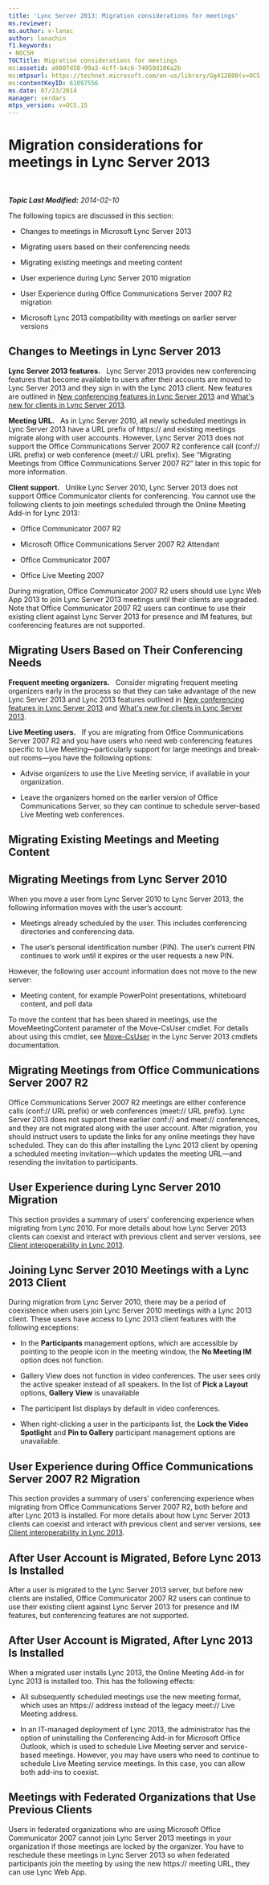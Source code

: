 ```yaml
---
title: 'Lync Server 2013: Migration considerations for meetings'
ms.reviewer: 
ms.author: v-lanac
author: lanachin
f1.keywords:
- NOCSH
TOCTitle: Migration considerations for meetings
ms:assetid: a9807d58-99a3-4cff-b4c6-74950d106a2b
ms:mtpsurl: https://technet.microsoft.com/en-us/library/Gg412800(v=OCS.15)
ms:contentKeyID: 61097556
ms.date: 07/23/2014
manager: serdars
mtps_version: v=OCS.15
---
```


<div data-xmlns="http://www.w3.org/1999/xhtml">

<div class="topic" data-xmlns="http://www.w3.org/1999/xhtml" data-msxsl="urn:schemas-microsoft-com:xslt" data-cs="http://msdn.microsoft.com/">

<div data-asp="https://msdn2.microsoft.com/asp">

# Migration considerations for meetings in Lync Server 2013

</div>

<div id="mainSection">

<div id="mainBody">

<span> </span>

_**Topic Last Modified:** 2014-02-10_

The following topics are discussed in this section:

  - Changes to meetings in Microsoft Lync Server 2013

  - Migrating users based on their conferencing needs

  - Migrating existing meetings and meeting content

  - User experience during Lync Server 2010 migration

  - User Experience during Office Communications Server 2007 R2 migration

  - Microsoft Lync 2013 compatibility with meetings on earlier server versions

<div>

## Changes to Meetings in Lync Server 2013

**Lync Server 2013 features.**   Lync Server 2013 provides new conferencing features that become available to users after their accounts are moved to Lync Server 2013 and they sign in with the Lync 2013 client. New features are outlined in [New conferencing features in Lync Server 2013](lync-server-2013-new-conferencing-features.md) and [What's new for clients in Lync Server 2013](lync-server-2013-what-s-new-for-clients.md).

**Meeting URL.**   As in Lync Server 2010, all newly scheduled meetings in Lync Server 2013 have a URL prefix of https:// and existing meetings migrate along with user accounts. However, Lync Server 2013 does not support the Office Communications Server 2007 R2 conference call (conf:// URL prefix) or web conference (meet:// URL prefix). See “Migrating Meetings from Office Communications Server 2007 R2” later in this topic for more information.

**Client support.**   Unlike Lync Server 2010, Lync Server 2013 does not support Office Communicator clients for conferencing. You cannot use the following clients to join meetings scheduled through the Online Meeting Add-in for Lync 2013:

  - Office Communicator 2007 R2

  - Microsoft Office Communications Server 2007 R2 Attendant

  - Office Communicator 2007

  - Office Live Meeting 2007

During migration, Office Communicator 2007 R2 users should use Lync Web App 2013 to join Lync Server 2013 meetings until their clients are upgraded. Note that Office Communicator 2007 R2 users can continue to use their existing client against Lync Server 2013 for presence and IM features, but conferencing features are not supported.

<div>


</div>

</div>

<div>

## Migrating Users Based on Their Conferencing Needs

**Frequent meeting organizers.**   Consider migrating frequent meeting organizers early in the process so that they can take advantage of the new Lync Server 2013 and Lync 2013 features outlined in [New conferencing features in Lync Server 2013](lync-server-2013-new-conferencing-features.md) and [What's new for clients in Lync Server 2013](lync-server-2013-what-s-new-for-clients.md).

**Live Meeting users.**   If you are migrating from Office Communications Server 2007 R2 and you have users who need web conferencing features specific to Live Meeting—particularly support for large meetings and break-out rooms—you have the following options:

  - Advise organizers to use the Live Meeting service, if available in your organization.

  - Leave the organizers homed on the earlier version of Office Communications Server, so they can continue to schedule server-based Live Meeting web conferences.

</div>

<div>

## Migrating Existing Meetings and Meeting Content

<div>

## Migrating Meetings from Lync Server 2010

When you move a user from Lync Server 2010 to Lync Server 2013, the following information moves with the user’s account:

  - Meetings already scheduled by the user. This includes conferencing directories and conferencing data.

  - The user’s personal identification number (PIN). The user’s current PIN continues to work until it expires or the user requests a new PIN.

However, the following user account information does not move to the new server:

  - Meeting content, for example PowerPoint presentations, whiteboard content, and poll data

To move the content that has been shared in meetings, use the MoveMeetingContent parameter of the Move-CsUser cmdlet. For details about using this cmdlet, see [Move-CsUser](https://docs.microsoft.com/powershell/module/skype/Move-CsUser) in the Lync Server 2013 cmdlets documentation.

</div>

<div>

## Migrating Meetings from Office Communications Server 2007 R2

Office Communications Server 2007 R2 meetings are either conference calls (conf:// URL prefix) or web conferences (meet:// URL prefix). Lync Server 2013 does not support these earlier conf:// and meet:// conferences, and they are not migrated along with the user account. After migration, you should instruct users to update the links for any online meetings they have scheduled. They can do this after installing the Lync 2013 client by opening a scheduled meeting invitation—which updates the meeting URL—and resending the invitation to participants.

</div>

</div>

<div>

## User Experience during Lync Server 2010 Migration

This section provides a summary of users’ conferencing experience when migrating from Lync 2010. For more details about how Lync Server 2013 clients can coexist and interact with previous client and server versions, see [Client interoperability in Lync 2013](lync-server-2013-client-interoperability-in-lync-2013.md).

<div>

## Joining Lync Server 2010 Meetings with a Lync 2013 Client

During migration from Lync Server 2010, there may be a period of coexistence when users join Lync Server 2010 meetings with a Lync 2013 client. These users have access to Lync 2013 client features with the following exceptions:

  - In the **Participants** management options, which are accessible by pointing to the people icon in the meeting window, the **No Meeting IM** option does not function.

  - Gallery View does not function in video conferences. The user sees only the active speaker instead of all speakers. In the list of **Pick a Layout** options, **Gallery View** is unavailable

  - The participant list displays by default in video conferences.

  - When right-clicking a user in the participants list, the **Lock the Video Spotlight** and **Pin to Gallery** participant management options are unavailable.

</div>

</div>

<div>

## User Experience during Office Communications Server 2007 R2 Migration

This section provides a summary of users’ conferencing experience when migrating from Office Communications Server 2007 R2, both before and after Lync 2013 is installed. For more details about how Lync Server 2013 clients can coexist and interact with previous client and server versions, see [Client interoperability in Lync 2013](lync-server-2013-client-interoperability-in-lync-2013.md).

<div>

## After User Account is Migrated, Before Lync 2013 Is Installed

After a user is migrated to the Lync Server 2013 server, but before new clients are installed, Office Communicator 2007 R2 users can continue to use their existing client against Lync Server 2013 for presence and IM features, but conferencing features are not supported.

</div>

<div>

## After User Account is Migrated, After Lync 2013 Is Installed

When a migrated user installs Lync 2013, the Online Meeting Add-in for Lync 2013 is installed too. This has the following effects:

  - All subsequently scheduled meetings use the new meeting format, which uses an https:// address instead of the legacy meet:// Live Meeting address.

  - In an IT-managed deployment of Lync 2013, the administrator has the option of uninstalling the Conferencing Add-in for Microsoft Office Outlook, which is used to schedule Live Meeting server and service-based meetings. However, you may have users who need to continue to schedule Live Meeting service meetings. In this case, you can allow both add-ins to coexist.

</div>

<div>

## Meetings with Federated Organizations that Use Previous Clients

Users in federated organizations who are using Microsoft Office Communicator 2007 cannot join Lync Server 2013 meetings in your organization if those meetings are locked by the organizer. You have to reschedule these meetings in Lync Server 2013 so when federated participants join the meeting by using the new https:// meeting URL, they can use Lync Web App.

</div>

</div>

</div>

<span> </span>

</div>

</div>

</div>

